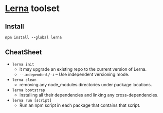 # [Lerna](https://lerna.js.org/) toolset

## Install
`npm install --global lerna`

## CheatSheet
- `lerna init`
    - it may upgrade an existing repo to the current version of Lerna.
    - `--independent/-i` – Use independent versioning mode.
- `lerna clean`  
    - removing any node_modules directories under package locations.
-  `lerna bootstrap`
    - Installing all their dependencies and linking any cross-dependencies.
- `lerna run [script]`
    - Run an npm script in each package that contains that script.

